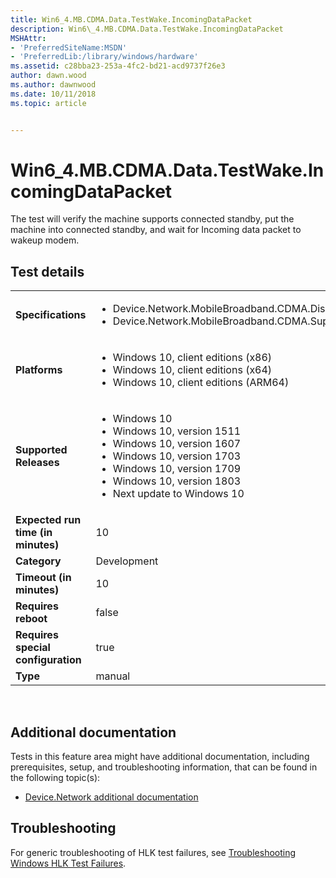 ```yaml
---
title: Win6_4.MB.CDMA.Data.TestWake.IncomingDataPacket
description: Win6\_4.MB.CDMA.Data.TestWake.IncomingDataPacket
MSHAttr:
- 'PreferredSiteName:MSDN'
- 'PreferredLib:/library/windows/hardware'
ms.assetid: c28bba23-253a-4fc2-bd21-acd9737f26e3
author: dawn.wood
ms.author: dawnwood
ms.date: 10/11/2018
ms.topic: article


---
```


# Win6_4.MB.CDMA.Data.TestWake.IncomingDataPacket


The test will verify the machine supports connected standby, put the machine into connected standby, and wait for Incoming data packet to wakeup modem.

## Test details
|||
|---|---|
| **Specifications**  | <ul><li>Device.Network.MobileBroadband.CDMA.Discretional</li><li>Device.Network.MobileBroadband.CDMA.SupportWakeOnMB</li></ul> |  
| **Platforms**   | <ul><li>Windows 10, client editions (x86)</li><li>Windows 10, client editions (x64)</li><li>Windows 10, client editions (ARM64)</li></ul> |
| **Supported Releases** | <ul><li>Windows 10</li><li>Windows 10, version 1511</li><li>Windows 10, version 1607</li><li>Windows 10, version 1703</li><li>Windows 10, version 1709</li><li>Windows 10, version 1803</li><li>Next update to Windows 10</li></ul> |
|**Expected run time (in minutes)**| 10 |
|**Category**| Development |
|**Timeout (in minutes)**| 10 |
|**Requires reboot**| false |
|**Requires special configuration**| true |
|**Type**| manual |

 

## <span id="Additional_documentation"></span><span id="additional_documentation"></span><span id="ADDITIONAL_DOCUMENTATION"></span>Additional documentation


Tests in this feature area might have additional documentation, including prerequisites, setup, and troubleshooting information, that can be found in the following topic(s):

-   [Device.Network additional documentation](device-network-additional-documentation.md)

## <span id="Troubleshooting"></span><span id="troubleshooting"></span><span id="TROUBLESHOOTING"></span>Troubleshooting


For generic troubleshooting of HLK test failures, see [Troubleshooting Windows HLK Test Failures](..\user\troubleshooting-windows-hlk-test-failures.md).

 

 






